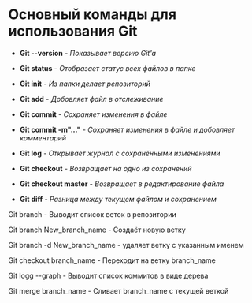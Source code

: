 
# Основный команды для использования Git

* **Git --version** - *Показывает версию Git'a*

* **Git status** - *Отобразает статус всех файлов в папке*

* **Git init** - *Из папки делает репозиторий*

* **Git add** - *Добовляет файл в отслеживание*

* **Git commit** - *Сохраняет изменения в файле*

* **Git commit -m"..."** - *Сохраняет изменения в файле и добовляет комментарий*

* **Git log** - *Открывает журнал с сохранёнными изменениями*

* **Git checkout** - *Возвращает на одно из сохранений*

* **Git checkout master** - *Возвращает в редактирование файла*

* **Git diff** - *Разница между текущем файлом и сохранением*

Git branch - Выводит список веток в репозитории

Git branch New_branch_name - Создаёт новую ветку

Git branch -d New_branch_name - удаляет ветку с указанным именем

Git checkout branch_name - Переходит на ветку branch_name

Git logg --graph - Выводит список коммитов в виде дерева

Git merge branch_name - Сливает branch_name с текущей веткой
